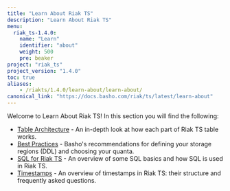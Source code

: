 ```yaml
---
title: "Learn About Riak TS"
description: "Learn About Riak TS"
menu:
  riak_ts-1.4.0:
    name: "Learn"
    identifier: "about"
    weight: 500
    pre: beaker
project: "riak_ts"
project_version: "1.4.0"
toc: true
aliases:
    - /riakts/1.4.0/learn-about/learn-about/
canonical_link: "https://docs.basho.com/riak/ts/latest/learn-about"
---
```


[table arch]: tablearchitecture/
[bestpractices]: bestpractices/
[sqlriakts]: sqlriakts/
[timestamps]: timestamps/


Welcome to Learn About Riak TS! In this section you will find the following:

* [Table Architecture][table arch] - An in-depth look at how each part of Riak TS table works.
* [Best Practices][bestpractices] - Basho's recommendations for defining your storage regions (DDL) and choosing your quanta.
* [SQL for Riak TS][sqlriakts] - An overview of some SQL basics and how SQL is used in Riak TS.
* [Timestamps][timestamps] - An overview of timestamps in Riak TS: their structure and frequently asked questions.

